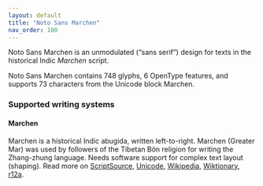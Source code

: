```yaml
---
layout: default
title: "Noto Sans Marchen"
nav_order: 100
---
```

Noto Sans Marchen is an unmodulated (“sans serif”) design for texts in the historical Indic _Marchen_ script. 

Noto Sans Marchen contains 748 glyphs, 6 OpenType features, and supports 73 characters from the Unicode block Marchen.


### Supported writing systems


#### Marchen

Marchen is a historical Indic abugida, written left-to-right. Marchen (Greater Mar) was used by followers of the Tibetan Bön religion for writing the Zhang-zhung language. Needs software support for complex text layout (shaping). Read more on [ScriptSource](https://scriptsource.org/scr/Marc), [Unicode](https://www.unicode.org/versions/Unicode13.0.0/ch14.pdf#G38187), [Wikipedia](https://en.wikipedia.org/wiki/ISO_15924:Marc), [Wiktionary](https://en.wiktionary.org/wiki/Category:Marchen_script), [r12a](https://r12a.github.io/scripts/links?iso=Marc).

